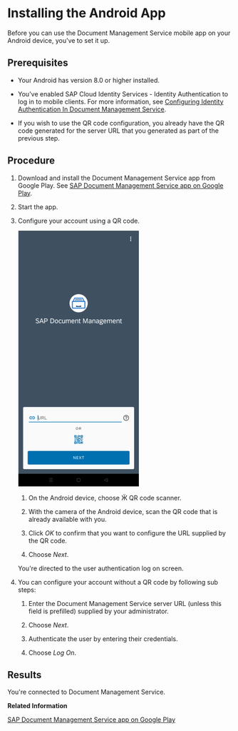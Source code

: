 <!-- loio16623553fdb8487b8e09f265f1fce347 -->

<link rel="stylesheet" type="text/css" href="css/sap-icons.css"/>

# Installing the Android App

Before you can use the Document Management Service mobile app on your Android device, you've to set it up.



<a name="loio16623553fdb8487b8e09f265f1fce347__prereq_N10014_N10011_N10001"/>

## Prerequisites

-   Your Android has version 8.0 or higher installed.

-   You've enabled SAP Cloud Identity Services - Identity Authentication to log in to mobile clients. For more information, see [Configuring Identity Authentication In Document Management Service](configuring-identity-authentication-in-document-management-service-cf44481.md).

-   If you wish to use the QR code configuration, you already have the QR code generated for the server URL that you generated as part of the previous step.




<a name="loio16623553fdb8487b8e09f265f1fce347__steps_lvn_mht_5k"/>

## Procedure

1.  Download and install the Document Management Service app from Google Play. See [SAP Document Management Service app on Google Play](https://play.google.com/store/apps/details?id=com.sap.sdm.android).

2.  Start the app.

3.  Configure your account using a QR code.

    ![](images/Android_QR_Code_Scan_Image_SDM_16996ac.png)

    1.  On the Android device, choose <span class="SAP-icons"></span> QR code scanner.

    2.  With the camera of the Android device, scan the QR code that is already available with you.

    3.  Click *OK* to confirm that you want to configure the URL supplied by the QR code.

    4.  Choose *Next*.


    You're directed to the user authentication log on screen.

4.  You can configure your account without a QR code by following sub steps:

    1.  Enter the Document Management Service server URL \(unless this field is prefilled\) supplied by your administrator.

    2.  Choose *Next*.

    3.  Authenticate the user by entering their credentials.

    4.  Choose *Log On*.





## Results

You're connected to Document Management Service.

**Related Information**  


[SAP Document Management Service app on Google Play](https://play.google.com/store/apps/details?id=com.sap.sdm.android)

